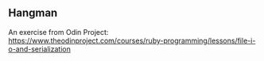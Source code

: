 ## Hangman

An exercise from Odin Project: https://www.theodinproject.com/courses/ruby-programming/lessons/file-i-o-and-serialization
